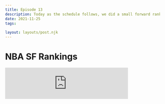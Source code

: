 ```yaml
---
title: Episode 13
description: Today as the schedule follows, we did a small forward ranking. We had some major disagreements, please enjoy and we will be back on the usual uploading schedule very soon!
date: 2021-11-25
tags:
 
layout: layouts/post.njk
---
```

# NBA SF Rankings
<iframe src="https://anchor.fm/jacksons-micd-up/embed/episodes/NBA-SF-Rankings-e1auvg6" height="102px" width="400px" frameborder="0" scrolling="no"></iframe>